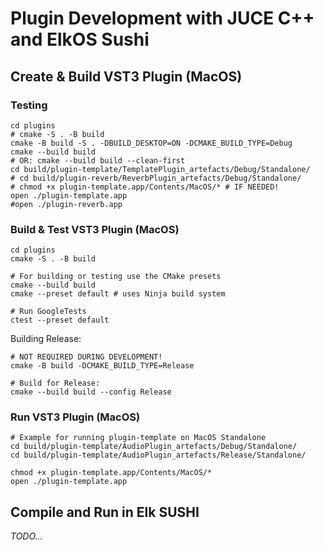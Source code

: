 # Plugin Development with JUCE C++ and ElkOS Sushi

## Create & Build VST3 Plugin (MacOS)

### Testing

```shell
cd plugins
# cmake -S . -B build
cmake -B build -S . -DBUILD_DESKTOP=ON -DCMAKE_BUILD_TYPE=Debug
cmake --build build
# OR: cmake --build build --clean-first
cd build/plugin-template/TemplatePlugin_artefacts/Debug/Standalone/
# cd build/plugin-reverb/ReverbPlugin_artefacts/Debug/Standalone/
# chmod +x plugin-template.app/Contents/MacOS/* # IF NEEDED!
open ./plugin-template.app
#open ./plugin-reverb.app

```

### Build & Test VST3 Plugin (MacOS)

```shell
cd plugins
cmake -S . -B build

# For building or testing use the CMake presets
cmake --build build
cmake --preset default # uses Ninja build system

# Run GoogleTests
ctest --preset default
```

Building Release:

```shell
# NOT REQUIRED DURING DEVELOPMENT!
cmake -B build -DCMAKE_BUILD_TYPE=Release

# Build for Release:
cmake --build build --config Release
```

### Run VST3 Plugin (MacOS)

```shell
# Example for running plugin-template on MacOS Standalone
cd build/plugin-template/AudioPlugin_artefacts/Debug/Standalone/
cd build/plugin-template/AudioPlugin_artefacts/Release/Standalone/

chmod +x plugin-template.app/Contents/MacOS/*
open ./plugin-template.app
```

## Compile and Run in Elk SUSHI

_TODO..._
